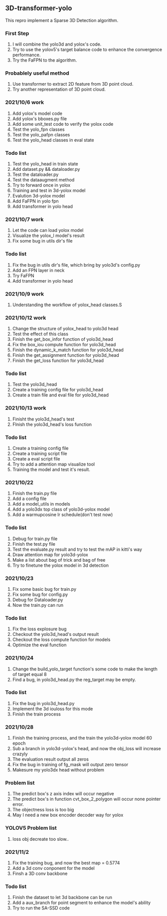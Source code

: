 ## 3D-transformer-yolo
This repro implement a Sparse 3D Detection algorithm.

### First Step
1. I will combine the yolo3d and yolox's code.
2. Try to use the yolov5's target balance code to enhance the convergence performance.
3. Try the FaFPN to the algorithm.

### Probablely useful method
1. Use transformer to extract 2D feature from 3D point cloud.
2. Try another representation of 3D point cloud.


### 2021/10/6 work
1. Add yolox's model code
2. Add yolox's bboxes.py file
3. Add some unit_test code to verify the yolox code
4. Test the yolo_fpn classes
5. Test the yolo_pafpn classes
6. Test the yolo_head classes in eval state

### Todo list
1. Test the yolo_head in train state
2. Add dataset.py && dataloader.py
3. Test the dataloader.py
4. Test the dataaugment method
5. Try to forward once in yolox
6. Training and test in 3d-yolox model
7. Evalution 3d-yolox model
8. Add FaFPN in yolo fpn
9. Add transformer in yolo head 

### 2021/10/7 work
1. Let the code can load yolox model
2. Visualize the yolox_l model's result
3. Fix some bug in utils dir's file

### Todo list
1. Fix the bug in utils dir's file, which bring by yolo3d's config.py
2. Add an FPN layer in neck
3. Try FaFPN
4. Add transformer in yolo head


### 2021/10/9 work
1. Understanding the workflow of yolox_head classes.S

### 2021/10/12 work
1. Change the structure of yolox_head to yolo3d head
2. Test the effect of this class
3. Finish the get_box_infor function of yolo3d_head
4. Fix the box_iou compute function for yolo3d_head
5. Finish the dynamic_k_match function for yolo3d_head
6. Finish the get_assignment function for yolo3d_head
7. Finish the get_loss function for yolo3d_head

### Todo list
1. Test the yolo3d_head
2. Create a training config file for yolo3d_head
3. Create a train file and eval file for yolo3d_head

### 2021/10/13 work
1. Finisht the yolo3d_head's test
2. FInish the yolo3d_head's loss function

### Todo list
1. Create a training config file
2. Create a training script file
3. Create a eval script file
4. Try to add a attention map visualize tool
5. Training the model and test it's result.

### 2021/10/22
1. Finish the train.py file
2. Add a config file
3. Add a model_utils in models
4. Add a yolo3dx top class of yolo3d-yolox model
5. Add a warmupcosine lr schedule(don't test now)

### Todo list
1. Debug for train.py file
2. Finish the test.py file
3. Test the evaluate.py result and try to test the mAP in kitti's way
4. Draw attention map for yolo3d-yolox
5. Make a list about bag of trick and bag of free
6. Try to finetune the yolox model in 3d detection 

### 2021/10/23
1. Fix some basic bug for train.py
2. Fix some bug for config.py
3. Debug for Dataloader.py
4. Now the train.py can run

### Todo list
1. Fix the loss explosure bug
2. Checkout the yolo3d_head's output result
3. Checkout the loss compute function for models
4. Optimize the eval function

### 2021/10/24
1. Change the build_yolo_target function's some code to make the length of target equal 8
2. Find a bug, in yolo3d_head.py the reg_target may be empty.

### Todo list
1. Fix the bug in yolo3d_head.py
2. Implement the 3d iouloss for this mode
3. Finish the train process

### 2021/10/28
1. Finish the training process, and the train the yolo3d-yolox model 60 epoch
2. Sub a branch in yolo3d-yolox's head, and now the obj_loss will increase crazyly
3. The evaluation result output all zeros
4. Fix the bug in training of fg_mask will output zero tensor
5. Makesure my yolo3dx head without problem

### Problem list
1. The predict box's z axis index will occur negative
2. The predict box's in function cvt_box_2_polygon will occur none pointer error.
3. The objectness loss is too big
4. May I need a new box encoder decoder way for yolox


### YOLOV5 Problem list
1. loss obj decreate too slow..


### 2021/11/2
1. Fix the training bug, and now the best map = 0.5774
2. Add a 3d conv conponent for the model
3. Finsh a 3D conv backbone

### Todo list
1. Finish the dataset to let 3d backbone can be run
2. Add a aux_branch for point segment to enhance the model's ability
3. Try to run the SA-SSD code